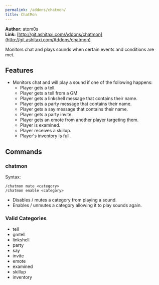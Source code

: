 ```yaml
---
permalink: /addons/chatmon/
title: ChatMon
---
```


**Author:** atom0s<br/>
**Link:** [http://git.ashitaxi.com/Addons/chatmon](http://git.ashitaxi.com/Addons/chatmon)

Monitors chat and plays sounds when certain events and conditions are met.

## Features

  * Monitors chat and will play a sound if one of the following happens:
    * Player gets a tell.
    * Player gets a tell from a GM.
    * Player gets a linkshell message that contains their name.
    * Player gets a party message that contains their name.
    * Player gets a say message that contains their name.
    * Player gets a party invite.
    * Player gets an emote from another player targeting them.
    * Player is examined.
    * Player receives a skillup.
    * Player's inventory is full.
    
## Commands

### chatmon
Syntax:
```
/chatmon mute <category>
/chatmon enable <category>
```
  * Disables / mutes a category from playing a sound.
  * Enables / unmutes a category allowing it to play sounds again.

### Valid Categories

  * tell
  * gmtell
  * linkshell
  * party
  * say
  * invite
  * emote
  * examined
  * skillup
  * inventory
